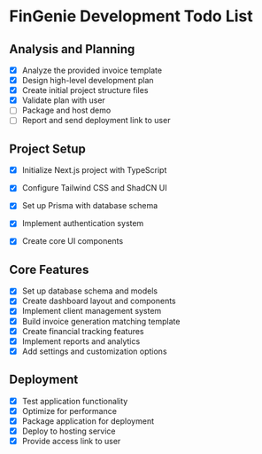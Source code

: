 # FinGenie Development Todo List

## Analysis and Planning
- [x] Analyze the provided invoice template
- [x] Design high-level development plan
- [x] Create initial project structure files
- [x] Validate plan with user
- [ ] Package and host demo
- [ ] Report and send deployment link to user

## Project Setup
- [x] Initialize Next.js project with TypeScript
- [x] Configure Tailwind CSS and ShadCN UI
- [x] Set up Prisma with database schema
- [x] Implement authentication system
- [x] Create core UI components


## Core Features
- [x] Set up database schema and models
- [x] Create dashboard layout and components
- [x] Implement client management system
- [x] Build invoice generation matching template
- [x] Create financial tracking features
- [x] Implement reports and analytics
- [x] Add settings and customization options

## Deployment
- [x] Test application functionality
- [x] Optimize for performance
- [x] Package application for deployment
- [x] Deploy to hosting service
- [x] Provide access link to user
